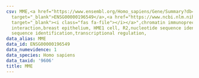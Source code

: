 ```yaml
---
csv: MME,<a href="https://www.ensembl.org/Homo_sapiens/Gene/Summary?db=core;g=ENSG00000196549"
  target="_blank">ENSG00000196549</a>,<a href="https://www.ncbi.nlm.nih.gov/pubmed/22863008"
  target="_blank"><i class="fas fa-file"></i></a>",chromatin immunoprecipitation assay,direct
  interaction,breast epithelium, HME1 cell, R2,nucleotide sequence identification,nucleotide
  sequence identification,transcriptional regulation,
data_alias: MME
data_id: ENSG00000196549
data_numevidence: 1
data_species: Homo sapiens
data_taxid: '9606'
title: MME
---
```

